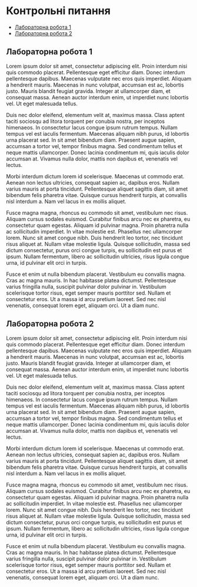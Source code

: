 # Контрольні питання

<ul>
  <li><a href="#lab1">Лабораторна робота 1</a></li>
  <li><a href="#lab2">Лабораторна робота 2</a></li>
</ul>

<div id="lab1">
  <h2>Лабораторна робота 1</h2>
  
Lorem ipsum dolor sit amet, consectetur adipiscing elit. Proin interdum nisi quis commodo placerat. Pellentesque eget efficitur diam. Donec interdum pellentesque dapibus. Maecenas vulputate nec eros quis imperdiet. Aliquam a hendrerit mauris. Maecenas in nunc volutpat, accumsan est ac, lobortis justo. Mauris blandit feugiat gravida. Integer at ullamcorper diam, et consequat massa. Aenean auctor interdum enim, ut imperdiet nunc lobortis vel. Ut eget malesuada tellus.

Duis nec dolor eleifend, elementum velit at, maximus massa. Class aptent taciti sociosqu ad litora torquent per conubia nostra, per inceptos himenaeos. In consectetur lacus congue ipsum rutrum tempus. Nullam tempus vel est iaculis fermentum. Maecenas aliquam nibh purus, id lobortis urna placerat sed. In sit amet bibendum diam. Praesent augue sapien, accumsan a tortor vel, tempor finibus magna. Sed condimentum tellus et neque mattis ullamcorper. Donec lacinia condimentum mi, quis iaculis dolor accumsan at. Vivamus nulla dolor, mattis non dapibus et, venenatis vel lectus.

Morbi interdum dictum lorem id scelerisque. Maecenas ut commodo erat. Aenean non lectus ultricies, consequat sapien ac, dapibus eros. Nullam varius mauris at porta tincidunt. Pellentesque aliquet sagittis diam, sit amet bibendum felis pharetra vitae. Quisque cursus hendrerit turpis, at convallis nisl interdum a. Nam vel lacus in ex mollis aliquet.

Fusce magna magna, rhoncus eu commodo sit amet, vestibulum nec risus. Aliquam cursus sodales euismod. Curabitur finibus arcu nec ex pharetra, eu consectetur quam egestas. Aliquam id pulvinar magna. Proin pharetra nulla ac sollicitudin imperdiet. In vitae molestie est. Phasellus nec ullamcorper lorem. Nunc sit amet congue nibh. Duis hendrerit leo tortor, nec tincidunt risus aliquet at. Nullam vitae molestie ligula. Quisque sollicitudin, massa sed dictum consectetur, purus orci congue turpis, eu sollicitudin est purus et ipsum. Nullam fermentum, libero ac sollicitudin ultricies, risus ligula congue urna, id pulvinar elit orci in turpis.

Fusce et enim ut nulla bibendum placerat. Vestibulum eu convallis magna. Cras ac magna mauris. In hac habitasse platea dictumst. Pellentesque varius fringilla nulla, suscipit pulvinar dolor pulvinar in. Vestibulum scelerisque tortor risus, eget semper mauris porttitor sed. Nullam et consectetur eros. Ut a massa id arcu pretium laoreet. Sed nec nisl venenatis, consequat lorem eget, aliquam orci. Ut a diam nunc.
</div>

<div id="lab2">
  <h2>Лабораторна робота 2</h2>
  
Lorem ipsum dolor sit amet, consectetur adipiscing elit. Proin interdum nisi quis commodo placerat. Pellentesque eget efficitur diam. Donec interdum pellentesque dapibus. Maecenas vulputate nec eros quis imperdiet. Aliquam a hendrerit mauris. Maecenas in nunc volutpat, accumsan est ac, lobortis justo. Mauris blandit feugiat gravida. Integer at ullamcorper diam, et consequat massa. Aenean auctor interdum enim, ut imperdiet nunc lobortis vel. Ut eget malesuada tellus.

Duis nec dolor eleifend, elementum velit at, maximus massa. Class aptent taciti sociosqu ad litora torquent per conubia nostra, per inceptos himenaeos. In consectetur lacus congue ipsum rutrum tempus. Nullam tempus vel est iaculis fermentum. Maecenas aliquam nibh purus, id lobortis urna placerat sed. In sit amet bibendum diam. Praesent augue sapien, accumsan a tortor vel, tempor finibus magna. Sed condimentum tellus et neque mattis ullamcorper. Donec lacinia condimentum mi, quis iaculis dolor accumsan at. Vivamus nulla dolor, mattis non dapibus et, venenatis vel lectus.

Morbi interdum dictum lorem id scelerisque. Maecenas ut commodo erat. Aenean non lectus ultricies, consequat sapien ac, dapibus eros. Nullam varius mauris at porta tincidunt. Pellentesque aliquet sagittis diam, sit amet bibendum felis pharetra vitae. Quisque cursus hendrerit turpis, at convallis nisl interdum a. Nam vel lacus in ex mollis aliquet.

Fusce magna magna, rhoncus eu commodo sit amet, vestibulum nec risus. Aliquam cursus sodales euismod. Curabitur finibus arcu nec ex pharetra, eu consectetur quam egestas. Aliquam id pulvinar magna. Proin pharetra nulla ac sollicitudin imperdiet. In vitae molestie est. Phasellus nec ullamcorper lorem. Nunc sit amet congue nibh. Duis hendrerit leo tortor, nec tincidunt risus aliquet at. Nullam vitae molestie ligula. Quisque sollicitudin, massa sed dictum consectetur, purus orci congue turpis, eu sollicitudin est purus et ipsum. Nullam fermentum, libero ac sollicitudin ultricies, risus ligula congue urna, id pulvinar elit orci in turpis.

Fusce et enim ut nulla bibendum placerat. Vestibulum eu convallis magna. Cras ac magna mauris. In hac habitasse platea dictumst. Pellentesque varius fringilla nulla, suscipit pulvinar dolor pulvinar in. Vestibulum scelerisque tortor risus, eget semper mauris porttitor sed. Nullam et consectetur eros. Ut a massa id arcu pretium laoreet. Sed nec nisl venenatis, consequat lorem eget, aliquam orci. Ut a diam nunc.
</div>
